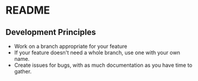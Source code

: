 # README
## Development Principles
- Work on a branch appropriate for your feature
- If your feature doesn't need a whole branch, use one with your own name.
- Create issues for bugs, with as much documentation as you have time to gather.
